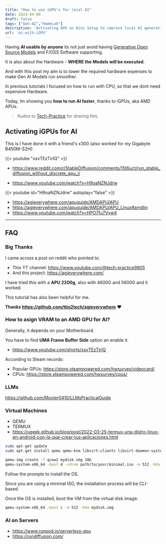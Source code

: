 ```yaml
---
title: "How to use iGPU's for local AI" 
date: 2024-04-06
draft: false
tags: ["Gen-AI","HomeLab"]
description: 'Activating APU on Bios Setup to improve local AI generation.'
url: 'ai-with-iGPU'
---
```


<!-- Doesn't ROCm support AMD's integrated GPU (APU)? #2216
https://github.com/ROCm/ROCm/issues/2216 -->

Having **AI usable by anyone** its not just avoid having [Generative Open Source Models](https://fossengineer.com/tags/gen-ai/) and F/OSS Software supporting.

It is also about the Hardware - **WHERE the Models will be executed**.

And with this post my aim is to lower the required hardware expenses to make Gen AI Models run smoother.

In previous tutorials I focused on how to run with CPU, so that we dont need expensive Hardware.

Today, Im showing you **how to run AI faster**, thanks to iGPUs, aka AMD APUs.

> Kudos to [Tech-Practice](#big-thanks) for sharing this.

## Activating iGPUs for AI

This is I have done it with a friend's x300 (also worked for my Gigabyte B450M-S2H):

<!-- https://youtube.com/shorts/xsvTEzTirlQ -->

{{< youtube "xsvTEzTirlQ" >}}


* https://www.reddit.com/r/StableDiffusion/comments/15t6uct/run_stable_diffusion_without_discrete_gpu_i/

* https://www.youtube.com/watch?v=H9oaNZNJdrw

{{< youtube id="H9oaNZNJdrw" autoplay="false" >}}

* <https://agieverywhere.com/apuguide/AMDAPU/APU>
* <https://agieverywhere.com/apuguide/AMDAPU/APU_Linux#amdlin>
* <https://www.youtube.com/watch?v=HPO7fu7Vyw4>

---

## FAQ

### Big Thanks

I came across a post on reddit who pointed to:

* This YT channel: <https://www.youtube.com/@tech-practice9805>
* And this project: <https://agieverywhere.com/>

I have tried this with a **APU 2200g**, also with 4600G and 5600G and it worked.

This tutorial has also been helpful for me.

**Thanks https://github.com/ttio2tech/agieverywhere** ❤️

### How to asign VRAM to an AMD GPU for AI?

Generally, it depends on your Motherboard.

You have to find **UMA Frame Buffer Side** option an enable it.

* https://www.youtube.com/shorts/xsvTEzTirlQ


According to Steam records:
* Popular GPUs: <https://store.steampowered.com/hwsurvey/videocard/>
* CPUs: <https://store.steampowered.com/hwsurvey/cpus/>

### LLMs

<https://github.com/Mooler0410/LLMsPracticalGuide>


<!-- ### What can I use to run BIG AI Models?

* RunPOD
( simplepod.ai)
* MassedCompute -->

### Virtual Machines

* QEMU
* TERMUX
* https://ugeek.github.io/blog/post/2022-03-25-termux-una-distro-linux-en-android-con-la-que-crear-tus-aplicaciones.html


```sh
sudo apt-get update
sudo apt-get install qemu qemu-kvm libvirt-clients libvirt-daemon-system bridge-utils virt-manager
```

```sh
qemu-img create -f qcow2 mydisk.img 10G
qemu-system-x86_64 -boot d -cdrom path/to/your/minimal.iso -m 512 -hda mydisk.img
```

Follow the prompts to install the OS. 

Since you are using a minimal ISO, the installation process will be CLI-based.

Once the OS is installed, boot the VM from the virtual disk image:

```sh
qemu-system-x86_64 -boot c -m 512 -hda mydisk.img
```

### AI on Servers

* https://www.runpod.io/serverless-gpu
* https://rundiffusion.com/